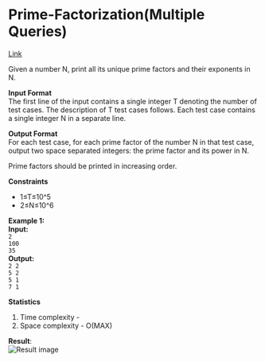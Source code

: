 # Prime-Factorization(Multiple Queries)

[Link](https://renaissance.programmingpathshala.com/practice/30?sectionId=1&moduleId=1&topicId=2&subtopicId=25&assignmentId=5)

Given a number N, print all its unique prime factors and their exponents in N.

**Input Format**  
The first line of the input contains a single integer T denoting the number of test cases.
The description of T test cases follows.
Each test case contains a single integer N in a separate line.

**Output Format**  
For each test case, for each prime factor of the number N in that test case, output two space separated integers: the prime factor and its power in N.

Prime factors should be printed in increasing order.

**Constraints**

- 1≤T≤10^5
- 2≤N≤10^6

**Example 1:**  
**Input:**  
`2`  
`100`  
`35`  
**Output:**  
`2 2`  
`5 2`  
`5 1`  
`7 1`

**Statistics**

1. Time complexity - 
2. Space complexity - O(MAX)

**Result**:  
![Result image](https://github.com/SanjampreetSingh/PP/blob/master/Programming%20Pathshala/Mathematics%20Code/Counting%21Primes/image.jpg)
